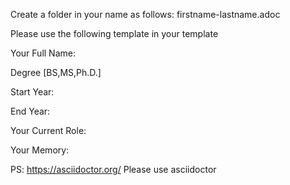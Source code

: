 Create a folder in your name as follows:  firstname-lastname.adoc

Please use the following template in your template

Your Full Name: 

Degree [BS,MS,Ph.D.]

Start Year:

End Year:

Your Current Role:

Your Memory:



PS: https://asciidoctor.org/ 
Please use asciidoctor 



